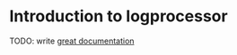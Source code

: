 # Introduction to logprocessor

TODO: write [great documentation](http://jacobian.org/writing/what-to-write/)
